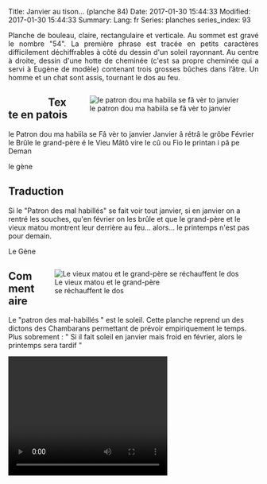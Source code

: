 Title: Janvier au tison… (planche 84)
Date: 2017-01-30 15:44:33
Modified: 2017-01-30 15:44:33
Summary: 
Lang: fr
Series: planches
series_index: 93

<p style="text-align:justify;">Planche de bouleau, claire, rectangulaire et verticale. Au sommet est gravé le nombre "54". La première phrase est tracée en petits caractères difficilement déchiffrables à côté du dessin d'un soleil rayonnant. Au centre à droite, dessin d'une hotte de cheminée (c'est sa propre cheminée qui a servi à Eugène de modèle) contenant trois grosses bûches dans l’âtre. Un homme et un chat sont assis, tournant le dos au feu.</p>

<figure class="image-block" style="float: left;">
  <img alt="" src="{static}/images/planche_84.png">
  <figcaption style="max-width: 154px"></figcaption>
</figure>


<figure class="image-block" style="float: right;">
  <img alt="le patron dou ma habiila se fâ vèr to janvier" src="{static}/images/planche_84_dessin_haut.png">
  <figcaption style="max-width: 350px">le patron dou ma habiila se fâ vèr to janvier</figcaption>
</figure>

## Texte en patois
le  Patron dou  ma habiila se Fâ vèr to janvier    Janvier â rétrâ le grôbe Février le Brûle    le grand-père é le Vieu Mâtô vire le cû ou Fio le printan i pâ pe Deman

le gène

## Traduction
Si le "Patron des mal habillés" se fait voir tout janvier, si en janvier on a rentré les souches, qu'en février on les brûle et que le grand-père et le vieux matou montrent leur derrière au feu… alors… le printemps n'est pas pour demain.

Le Gène
<figure class="image-block" style="float: right;">
  <img alt="Le vieux matou et le grand-père se réchauffent le dos" src="{static}/images/planche_84_dessin_centre.png">
  <figcaption style="max-width: 217px">Le vieux matou et le grand-père se réchauffent le dos</figcaption>
</figure>


## Commentaire
Le "patron des mal-habillés " est le soleil.
Cette planche reprend un des dictons des Chambarans permettant de prévoir empiriquement le temps.
Plus sobrement : " Si il fait soleil en janvier mais froid en février, alors le printemps sera tardif "


<video width="320" height="240" controls>
  <source src="https://d1njpgd0ygatdn.cloudfront.net/video_84.mp4" type="video/mp4">
</video>
